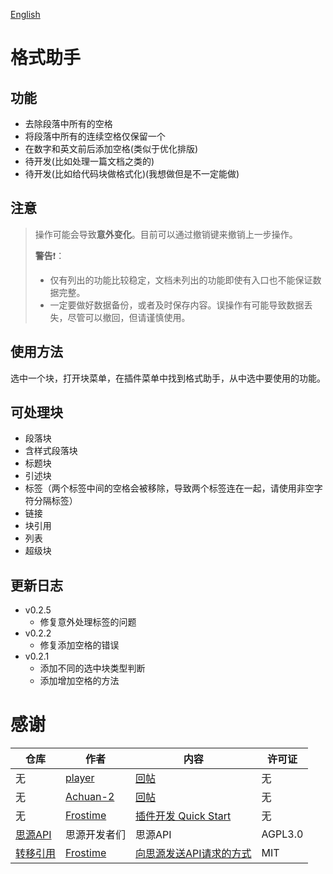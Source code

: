 [English](https://github.com/emptylight370/sy-format-helper/blob/main/README.md)

# 格式助手

## 功能

- 去除段落中所有的空格
- 将段落中所有的连续空格仅保留一个
- 在数字和英文前后添加空格(类似于优化排版)
- 待开发(比如处理一篇文档之类的)
- 待开发(比如给代码块做格式化)(我想做但是不一定能做)

## 注意

> 操作可能会导致**意外变化**。目前可以通过撤销键来撤销上一步操作。
> 
> **警告**❗：
> - 仅有列出的功能比较稳定，文档未列出的功能即使有入口也不能保证数据完整。
> - 一定要做好数据备份，或者及时保存内容。误操作有可能导致数据丢失，尽管可以撤回，但请谨慎使用。

## 使用方法

选中一个块，打开块菜单，在插件菜单中找到格式助手，从中选中要使用的功能。

## 可处理块

- 段落块
- 含样式段落块
- 标题块
- 引述块
- 标签（两个标签中间的空格会被移除，导致两个标签连在一起，请使用非空字符分隔标签）
- 链接
- 块引用
- 列表
- 超级块

## 更新日志

- v0.2.5
  - 修复意外处理标签的问题
- v0.2.2
  - 修复添加空格的错误
- v0.2.1
  - 添加不同的选中块类型判断
  - 添加增加空格的方法

# 感谢

| 仓库 | 作者 | 内容 | 许可证 |
| --- | --- | --- | --- |
| 无 | [player](https://ld246.com/member/player) | [回帖](https://ld246.com/article/1734443320794/comment/1734444819260#comments) | 无 |
| 无 | [Achuan-2](https://ld246.com/member/Achuan-2) | [回帖](https://ld246.com/article/1734443320794/comment/1734451724612?r=EmptyLight#comments) | 无 |
| 无 | [Frostime](https://ld246.com/member/Frostime) | [插件开发 Quick Start](https://ld246.com/article/1723732790981) | 无 |
| [思源API](https://github.com/siyuan-note/siyuan/blob/master/API_zh_CN.md) | 思源开发者们 | 思源API | AGPL3.0 |
| [转移引用](https://github.com/frostime/sy-transfer-refs) | [Frostime](https://github.com/frostime) | [向思源发送API请求的方式](https://github.com/frostime/sy-transfer-refs/blob/main/src/api.ts) | MIT |